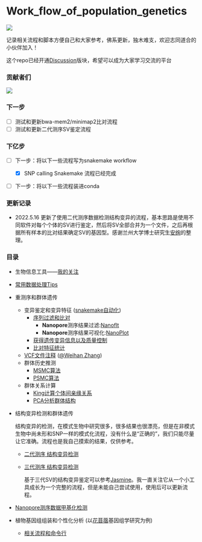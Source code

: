 # Work_flow_of_population_genetics

<a href="https://hits.seeyoufarm.com"><img src="https://hits.seeyoufarm.com/api/count/incr/badge.svg?url=https%3A%2F%2Fgithub.com%2Fshangshanzhizhe%2FWork_flow_of_population_genetics&count_bg=%2379C83D&title_bg=%23555555&icon=microgenetics.svg&icon_color=%23E7E7E7&title=%E8%AE%BF%E9%97%AE%E9%87%8F&edge_flat=false"/></a>

记录相关流程和脚本方便自己和大家参考，佛系更新，独木难支，欢迎志同道合的小伙伴加入！

这个repo已经开通[Discussion](https://github.com/shangshanzhizhe/Work_flow_of_population_genetics/discussions)版块，希望可以成为大家学习交流的平台

### 贡献者们

<a href="https://github.com/shangshanzhizhe/Work_flow_of_population_genetics/graphs/contributors">
  <img src="https://contrib.rocks/image?repo=shangshanzhizhe/Work_flow_of_population_genetics" />
</a>


### 下一步

- [ ] 测试和更新bwa-mem2/minimap2比对流程
- [ ] 测试和更新二代测序SV鉴定流程

### 下亿步

- [ ] 下一步：将以下一些流程写为snakemake workflow
    - [x] SNP calling Snakemake 流程已经完成
- [ ] 下一步：将以下一些流程装进conda


### 更新记录

- 2022.5.16 更新了使用二代测序数据检测结构变异的流程，基本思路是使用不同软件对每个个体的SV进行鉴定，然后将SV全部合并为一个文件，之后再根据所有样本的比对结果确定SV的基因型。感谢兰州大学博士研究生[安绚](https://www.researchgate.net/profile/Xuan-An-3)的整理。

### 目录
- 生物信息工具——[我的关注](https://github.com/shangshanzhizhe?tab=stars)
- [常用数据处理Tips](https://github.com/shangshanzhizhe/Work_flow_of_population_genetics/blob/master/Work_flows/data_processing.md)
- 重测序和群体遗传
    - 变异鉴定和变异特征 ([snakemake自动化](https://github.com/shangshanzhizhe/Work_flow_of_population_genetics/tree/master/snakemake/call_snp))
        - [序列过滤和比对](https://github.com/shangshanzhizhe/Work_flow_of_population_genetics/blob/master/Work_flows/Reads_clean_and_Mapping.md)
            - **Nanopore**测序结果过滤:[Nanoflt](https://github.com/wdecoster/nanofilt)
            - **Nanopore**测序结果可视化:[NanoPlot](https://github.com/wdecoster/NanoPlot)
        - [获得遗传变异信息以及质量控制](https://github.com/shangshanzhizhe/Work_flow_of_population_genetics/blob/master/Work_flows/Call_variants_and_filtering.md)
        - [比对特征统计](https://github.com/shangshanzhizhe/Work_flow_of_population_genetics/blob/master/Work_flows/bam_file_property.md)
    - [VCF文件注释](https://github.com/shangshanzhizhe/Work_flow_of_population_genetics/blob/master/Work_flows/run_annovar_fromVCF.md) ([@Weihan Zhang](https://github.com/Weihankk))
    - 群体历史推测
        - [MSMC算法](https://github.com/shangshanzhizhe/Work_flow_of_population_genetics/blob/master/Work_flows/msmc_demo.md)
        - [PSMC算法](https://github.com/shangshanzhizhe/Work_flow_of_population_genetics/blob/master/Work_flows/psmc.md)
    - 群体关系计算
        - [King计算个体间亲缘关系](https://github.com/shangshanzhizhe/Work_flow_of_population_genetics/blob/master/Work_flows/king.md)
        - [PCA分析群体结构](https://github.com/shangshanzhizhe/Work_flow_of_population_genetics/blob/master/Work_flows/pca_structure.md)
- 结构变异检测和群体遗传

    结构变异的检测，在模式生物中研究很多，很多结果也很漂亮，但是在非模式生物中尚未形和SNP一样的模式化流程，没有什么是“正确的”，我们只能尽量让它准确。流程也是我自己摸索的结果，仅供参考。
    
    - [二代测序 结构变异检测](https://github.com/shangshanzhizhe/Work_flow_of_population_genetics/blob/master/Work_flows/structure_variation.md)
    - [三代测序 结构变异检测](https://github.com/shangshanzhizhe/YakPopulationSV)
    
        基于三代SV的结构变异鉴定可以参考[Jasmine](https://github.com/mkirsche/Jasmine)。我一直关注它从一个小工具成长为一个完整的流程，但是未能自己尝试使用，使用后可以更新流程。
- [Nanopore测序数据甲基化检测](https://github.com/shangshanzhizhe/Work_flow_of_population_genetics/blob/master/Work_flows/methylation.md)
- 植物基因组组装和个性化分析 (以[花苜蓿](https://onlinelibrary.wiley.com/doi/abs/10.1111/1755-0998.13363)基因组学研究为例)
    - [相关流程和命令行](https://github.com/yinm2018/Medicago_ruthenica_genome)
    
